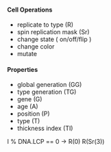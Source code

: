 #### Cell Operations

* replicate to type (R)
* spin replication mask (Sr)
* change state ( on/off/flip )
* change color
* mutate

#### Properties

* global generation (GG)
* type generation (TG)
* gene (G)
* age (A)
* position (P)
* type (T)
* thickness index (TI)

I % DNA.LCP == 0 -> R(0) 
	     R(Sr(3))
